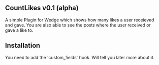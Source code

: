 CountLikes v0.1 (alpha)
-----------------------

A simple Plugin for Wedge which shows how
many likes a user receieved and gave. You 
are also able to see the posts where the
user received or gave a like to.

Installation
------------

You need to add the 'custom_fields' hook.
Will tell you later more about it.
